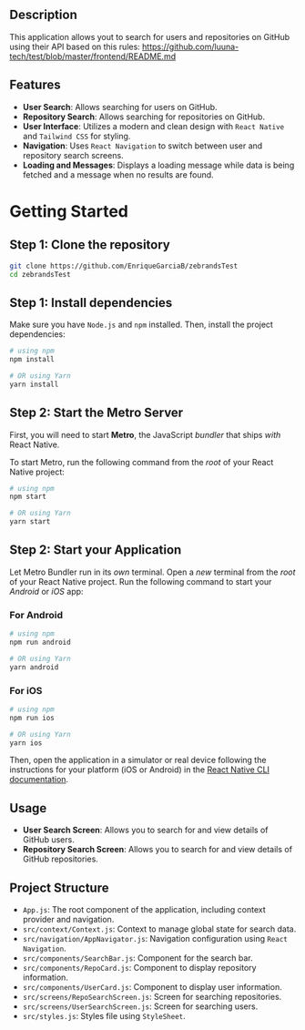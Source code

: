 

## Description

This application allows yout to search for users and repositories on GitHub using their API based on this rules: https://github.com/luuna-tech/test/blob/master/frontend/README.md

## Features

- **User Search**: Allows searching for users on GitHub.
- **Repository Search**: Allows searching for repositories on GitHub.
- **User Interface**: Utilizes a modern and clean design with `React Native` and `Tailwind CSS` for styling.
- **Navigation**: Uses `React Navigation` to switch between user and repository search screens.
- **Loading and Messages**: Displays a loading message while data is being fetched and a message when no results are found.

# Getting Started

## Step 1: Clone the repository

```bash
git clone https://github.com/EnriqueGarciaB/zebrandsTest
cd zebrandsTest
```

## Step 1: Install dependencies

Make sure you have `Node.js` and `npm` installed. Then, install the project dependencies:

```bash
# using npm
npm install

# OR using Yarn
yarn install
```

## Step 2: Start the Metro Server

First, you will need to start **Metro**, the JavaScript _bundler_ that ships _with_ React Native.

To start Metro, run the following command from the _root_ of your React Native project:

```bash
# using npm
npm start

# OR using Yarn
yarn start
```

## Step 2: Start your Application

Let Metro Bundler run in its _own_ terminal. Open a _new_ terminal from the _root_ of your React Native project. Run the following command to start your _Android_ or _iOS_ app:

### For Android

```bash
# using npm
npm run android

# OR using Yarn
yarn android
```

### For iOS

```bash
# using npm
npm run ios

# OR using Yarn
yarn ios
```

Then, open the application in a simulator or real device following the instructions for your platform (iOS or Android) in the [React Native CLI documentation](https://reactnative.dev/docs/environment-setup).

## Usage

- **User Search Screen**: Allows you to search for and view details of GitHub users.
- **Repository Search Screen**: Allows you to search for and view details of GitHub repositories.

## Project Structure

- `App.js`: The root component of the application, including context provider and navigation.
- `src/context/Context.js`: Context to manage global state for search data.
- `src/navigation/AppNavigator.js`: Navigation configuration using `React Navigation`.
- `src/components/SearchBar.js`: Component for the search bar.
- `src/components/RepoCard.js`: Component to display repository information.
- `src/components/UserCard.js`: Component to display user information.
- `src/screens/RepoSearchScreen.js`: Screen for searching repositories.
- `src/screens/UserSearchScreen.js`: Screen for searching users.
- `src/styles.js`: Styles file using `StyleSheet`.
